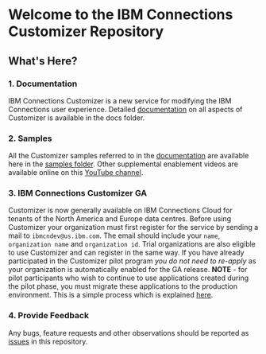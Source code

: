 # Welcome to the IBM Connections Customizer Repository 

## What's Here?
### 1. Documentation
IBM Connections Customizer is a new service for modifying the IBM Connections user experience. Detailed [documentation][1] on all aspects of Customizer is available in the docs folder. 

### 2. Samples
All the Customizer samples referred to in the [documentation][1] are available here in the [samples folder][2]. Other supplemental enablement videos are available online on this [YouTube channel][8].

### 3. IBM Connections Customizer GA   
Customizer is now generally available on IBM Connections Cloud for tenants of the North America and Europe data centres. Before using Customizer your organization must first register for the service by sending a mail to `ibmcndev@us.ibm.com`. The email should include your `name`, `organization name` and `organization id`. Trial organizations are also eligible to use Customizer and can register in the same way.
If you have already participated in the Customizer pilot program *you do not need to re-apply* as your organization is automatically enabled for the GA release. **NOTE** - for pilot participants who wish to continue to use applications created during the pilot phase, you must migrate these applications to the production environment. This is a simple process which is explained [here][9].

### 4. Provide Feedback
Any bugs, feature requests and other observations should be reported as [issues][3] in this repository. 

[1]: https://github.com/ibmcnxdev/customizer/blob/master/docs/IBMConnectionsCustomizer.pdf
[2]: https://github.com/ibmcnxdev/customizer/tree/master/samples
[3]: https://github.com/ibmcnxdev/customizer/issues
[4]: https://opencode4connections.org/oc4c/customizer.xsp?key=ccc-episode2
[5]: http://opencode4connections.org/
[6]: http://opencode4connections.org/
[7]: https://opencode4connections.org/oc4c.nsf/page.xsp?key=ccc-contest
[8]: https://www.youtube.com/playlist?list=PLaDSIoof-i95DcgxaxGgl3tdziBdyEfuE
[9]: https://github.com/ibmcnxdev/customizer/blob/master/docs/MigratingAppsToV3.md
